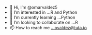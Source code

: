 - 👋 Hi, I’m @omarvaldez5
- 👀 I’m interested in ...R and Python
- 🌱 I’m currently learning ...Python
- 💞️ I’m looking to collaborate on ...R
- 📫 How to reach me ...ovaldez@tuta.io

<!---
omarvaldez5/omarvaldez5 is a ✨ special ✨ repository because its `README.md` (this file) appears on your GitHub profile.
You can click the Preview link to take a look at your changes.
--->
